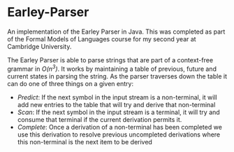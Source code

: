 # Earley-Parser
An implementation of the Earley Parser in Java. This was completed as part of the Formal Models of Languages course for my second year at Cambridge University.

The Earley Parser is able to parse strings that are part of a context-free grammar in _O(n<sup>3</sup>)_. It works by maintaining a table of previous, future and current states in parsing the string. As the parser traverses down the table it can do one of three things on a given entry:

- _Predict_: If the next symbol in the input stream is a non-terminal, it will add new entries to the table that will try and derive that non-terminal
- _Scan_: If the next symbol in the input stream is a terminal, it will try and consume that terminal if the current derivation permits it.
- _Complete_: Once a derivation of a non-terminal has been completed we use this derivation to resolve previous uncompleted derivations where this non-terminal is the next item to be derived
